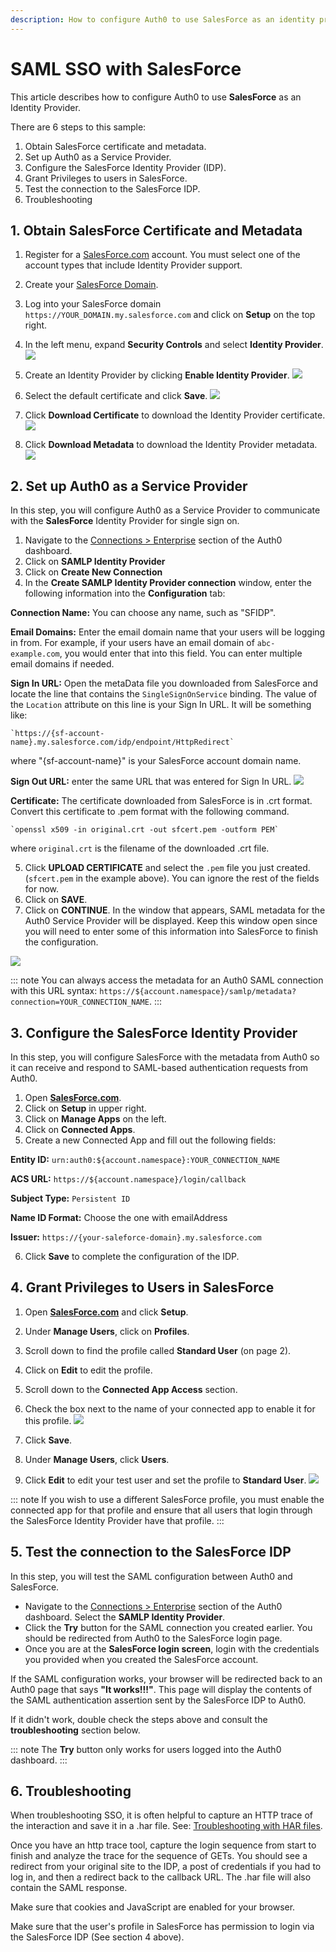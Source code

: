 ```yaml
---
description: How to configure Auth0 to use SalesForce as an identity provider.
---
```


# SAML SSO with SalesForce

This article describes how to configure Auth0 to use **SalesForce** as an Identity Provider.

There are 6 steps to this sample:

1. Obtain SalesForce certificate and metadata.
2. Set up Auth0 as a Service Provider.
3. Configure the SalesForce Identity Provider (IDP).
4. Grant Privileges to users in SalesForce.
5. Test the connection to the SalesForce IDP.
6. Troubleshooting

## 1. Obtain SalesForce Certificate and Metadata

1. Register for a [SalesForce.com](http://SalesForce.com) account. You must select one of the account types that include Identity Provider support.
2. Create your [SalesForce Domain](https://help.salesforce.com/apex/HTViewHelpDoc?id=domain_name_setup.htm&language=en_US).
2. Log into your SalesForce domain `https://YOUR_DOMAIN.my.salesforce.com` and click on **Setup** on the top right.
4. In the left menu, expand **Security Controls** and select **Identity Provider**.
 ![](/media/articles/saml/identity-providers/salesforce/salesforceidp-1.png)

5. Create an Identity Provider by clicking **Enable Identity Provider**.
 ![](/media/articles/saml/identity-providers/salesforce/salesforceidp-2.png)

6. Select the default certificate and click **Save**.
 ![](/media/articles/saml/identity-providers/salesforce/salesforceidp-3.png)

7. Click **Download Certificate** to download the Identity Provider certificate.
 ![](/media/articles/saml/identity-providers/salesforce/salesforceidp-4.png)

8. Click **Download Metadata** to download the Identity Provider metadata.
 ![](/media/articles/saml/identity-providers/salesforce/salesforceidp-5.png)

## 2. Set up Auth0 as a Service Provider

In this step, you will configure Auth0 as a Service Provider to communicate with the **SalesForce** Identity Provider for single sign on.

1. Navigate to the [Connections > Enterprise](${manage_url}/#/connections/enterprise) section of the Auth0 dashboard.
2. Click on **SAMLP Identity Provider**
3. Click on **Create New Connection**
4. In the **Create SAMLP Identity Provider connection** window, enter the following information into the **Configuration** tab:

  **Connection Name:** You can choose any name, such as "SFIDP".

  **Email Domains:** Enter the email domain name that your users will be logging in from. For example, if your users have an email domain of `abc-example.com`, you would enter that into this field. You can enter multiple email domains if needed.

  **Sign In URL:** Open the metaData file you downloaded from SalesForce and locate the line that contains the `SingleSignOnService` binding. The value of the `Location` attribute on this line is your Sign In URL. It will be something like:

    `https://{sf-account-name}.my.salesforce.com/idp/endpoint/HttpRedirect`

  where "{sf-account-name}" is your SalesForce account domain name.

  **Sign Out URL:** enter the same URL that was entered for Sign In URL.
  ![](/media/articles/saml/identity-providers/salesforce/salesforceidp-6.png)

  **Certificate:**  The certificate downloaded from SalesForce is in .crt format. Convert this certificate to .pem format with the following command.

    `openssl x509 -in original.crt -out sfcert.pem -outform PEM`

  where `original.crt` is the filename of the downloaded .crt file.

5. Click **UPLOAD CERTIFICATE**  and select the `.pem` file you just created. (`sfcert.pem` in the example above). You can ignore the rest of the fields for now.
6. Click on **SAVE**.
7. Click on **CONTINUE**. In the window that appears, SAML metadata for the Auth0 Service Provider will be displayed. Keep this window open since you will need to enter some of this information into SalesForce to finish the configuration.

  ![](/media/articles/saml/identity-providers/salesforce/salesforceidp-7.png)

::: note
You can always access the metadata for an Auth0 SAML connection with this URL syntax: `https://${account.namespace}/samlp/metadata?connection=YOUR_CONNECTION_NAME`.
:::

## 3. Configure the SalesForce Identity Provider

In this step, you will configure SalesForce with the metadata from Auth0 so it can receive and respond to SAML-based authentication requests from Auth0.

1. Open **[SalesForce.com](http://salesforce.com)**.
2. Click on **Setup** in upper right.
3. Click on **Manage Apps**  on the left.
4. Click on **Connected Apps**.
5. Create a new Connected App and fill out the following fields:

  **Entity ID:** `urn:auth0:${account.namespace}:YOUR_CONNECTION_NAME`

  **ACS URL:** `https://${account.namespace}/login/callback`

  **Subject Type:** `Persistent ID`

  **Name ID Format:** Choose the one with emailAddress

  **Issuer:** `https://{your-saleforce-domain}.my.salesforce.com`

6. Click **Save** to complete the configuration of the IDP.

## 4. Grant Privileges to Users in SalesForce

1. Open **[SalesForce.com](http://salesforce.com)** and click **Setup**.
2. Under **Manage Users**, click on **Profiles**.
3. Scroll down to find the profile called **Standard User** (on page 2).
4. Click on **Edit** to edit the profile.
5. Scroll down to the **Connected App Access** section.
6. Check the box next to the name of your connected app to enable it for this profile.
  ![](/media/articles/saml/identity-providers/salesforce/salesforceidp-9.png)

7. Click **Save**.
8. Under **Manage Users**, click **Users**.
9. Click **Edit** to edit your test user and set the profile to **Standard User**.
  ![](/media/articles/saml/identity-providers/salesforce/salesforceidp-10.png)

::: note
If you wish to use a different SalesForce profile, you must enable the connected app for that profile and ensure that all users that login through the SalesForce Identity Provider have that profile.
:::

## 5. Test the connection to the SalesForce IDP

In this step, you will test the SAML configuration between Auth0 and SalesForce.

* Navigate to the [Connections > Enterprise](${manage_url}/#/connections/enterprise) section of the Auth0 dashboard. Select the **SAMLP Identity Provider**.
* Click the **Try** button for the SAML connection you created earlier. You should be redirected from Auth0 to the SalesForce login page.
* Once you are at the **SalesForce login screen**, login with the credentials you provided when you created the SalesForce account.

If the SAML configuration works, your browser will be redirected back to an Auth0 page that says **"It works!!!"**. This page will display the contents of the SAML authentication assertion sent by the SalesForce IDP to Auth0.

If it didn't work, double check the steps above and consult the **troubleshooting** section below.

::: note
The **Try** button only works for users logged into the Auth0 dashboard.
:::

## 6. Troubleshooting

When troubleshooting SSO, it is often helpful to capture an HTTP trace of the interaction and save it in a .har file. See: [Troubleshooting with HAR files](/har).

Once you have an http trace tool, capture the login sequence from start to finish and analyze the trace for the sequence of GETs. You should see a redirect from your original site to the IDP, a post of credentials if you had to log in, and then a redirect back to the callback URL. The .har file will also contain the SAML response.

Make sure that cookies and JavaScript are enabled for your browser.

Make sure that the user's profile in SalesForce has permission to login via the SalesForce IDP (See section 4 above).
